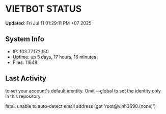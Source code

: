 # VIETBOT STATUS
**Updated**: Fri Jul 11 01:29:11 PM +07 2025

## System Info
- IP: 103.77.172.150
- Uptime: up 5 days, 17 hours, 16 minutes
- Files: 11648

## Last Activity

to set your account's default identity.
Omit --global to set the identity only in this repository.

fatal: unable to auto-detect email address (got 'root@vinh3690.(none)')
